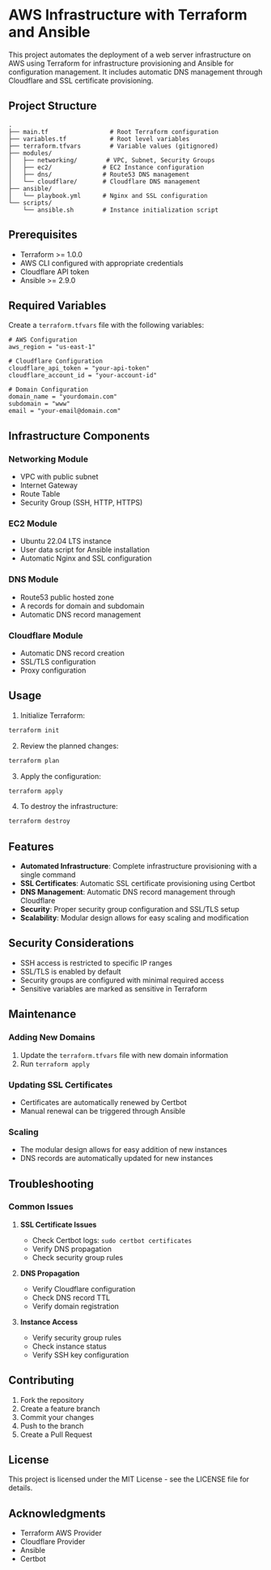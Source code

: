 # AWS Infrastructure with Terraform and Ansible

This project automates the deployment of a web server infrastructure on AWS using Terraform for infrastructure provisioning and Ansible for configuration management. It includes automatic DNS management through Cloudflare and SSL certificate provisioning.

## Project Structure

```
.
├── main.tf                 # Root Terraform configuration
├── variables.tf            # Root level variables
├── terraform.tfvars        # Variable values (gitignored)
├── modules/
│   ├── networking/        # VPC, Subnet, Security Groups
│   ├── ec2/              # EC2 Instance configuration
│   ├── dns/              # Route53 DNS management
│   └── cloudflare/       # Cloudflare DNS management
├── ansible/
│   └── playbook.yml      # Nginx and SSL configuration
└── scripts/
    └── ansible.sh        # Instance initialization script
```

## Prerequisites

- Terraform >= 1.0.0
- AWS CLI configured with appropriate credentials
- Cloudflare API token
- Ansible >= 2.9.0

## Required Variables

Create a `terraform.tfvars` file with the following variables:

```hcl
# AWS Configuration
aws_region = "us-east-1"

# Cloudflare Configuration
cloudflare_api_token = "your-api-token"
cloudflare_account_id = "your-account-id"

# Domain Configuration
domain_name = "yourdomain.com"
subdomain = "www"
email = "your-email@domain.com"
```

## Infrastructure Components

### Networking Module
- VPC with public subnet
- Internet Gateway
- Route Table
- Security Group (SSH, HTTP, HTTPS)

### EC2 Module
- Ubuntu 22.04 LTS instance
- User data script for Ansible installation
- Automatic Nginx and SSL configuration

### DNS Module
- Route53 public hosted zone
- A records for domain and subdomain
- Automatic DNS record management

### Cloudflare Module
- Automatic DNS record creation
- SSL/TLS configuration
- Proxy configuration

## Usage

1. Initialize Terraform:
```bash
terraform init
```

2. Review the planned changes:
```bash
terraform plan
```

3. Apply the configuration:
```bash
terraform apply
```

4. To destroy the infrastructure:
```bash
terraform destroy
```

## Features

- **Automated Infrastructure**: Complete infrastructure provisioning with a single command
- **SSL Certificates**: Automatic SSL certificate provisioning using Certbot
- **DNS Management**: Automatic DNS record management through Cloudflare
- **Security**: Proper security group configuration and SSL/TLS setup
- **Scalability**: Modular design allows for easy scaling and modification

## Security Considerations

- SSH access is restricted to specific IP ranges
- SSL/TLS is enabled by default
- Security groups are configured with minimal required access
- Sensitive variables are marked as sensitive in Terraform

## Maintenance

### Adding New Domains
1. Update the `terraform.tfvars` file with new domain information
2. Run `terraform apply`

### Updating SSL Certificates
- Certificates are automatically renewed by Certbot
- Manual renewal can be triggered through Ansible

### Scaling
- The modular design allows for easy addition of new instances
- DNS records are automatically updated for new instances

## Troubleshooting

### Common Issues

1. **SSL Certificate Issues**
   - Check Certbot logs: `sudo certbot certificates`
   - Verify DNS propagation
   - Check security group rules

2. **DNS Propagation**
   - Verify Cloudflare configuration
   - Check DNS record TTL
   - Verify domain registration

3. **Instance Access**
   - Verify security group rules
   - Check instance status
   - Verify SSH key configuration

## Contributing

1. Fork the repository
2. Create a feature branch
3. Commit your changes
4. Push to the branch
5. Create a Pull Request

## License

This project is licensed under the MIT License - see the LICENSE file for details.

## Acknowledgments

- Terraform AWS Provider
- Cloudflare Provider
- Ansible
- Certbot 